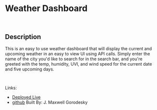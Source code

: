 # Weather Dashboard

<br>

## Description

This is an easy to use weather dashboard that will display the current and upcoming weather in an easy to view UI using API calls. Simply enter the name of the city you'd like to search for in the search bar, and you're greeted with the temp, humidity, UVI, and wind speed for the current date and five upcoming days. 

<br>

Links:
* [Deployed Live](https://jmg5369.github.io/weather-dashboard/)
* [github](https://github.com/jmg5369/weather-dashboard)
Built By:
J. Maxwell Gorodesky